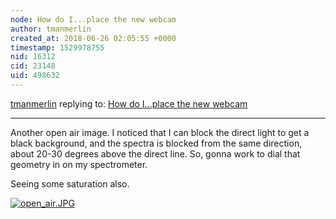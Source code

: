 ```yaml
---
node: How do I...place the new webcam
author: tmanmerlin
created_at: 2018-06-26 02:05:55 +0000
timestamp: 1529978755
nid: 16312
cid: 23148
uid: 498632
---
```




[tmanmerlin](../profile/tmanmerlin) replying to: [How do I...place the new webcam](../notes/stinge_nz/05-08-2018/how-do-i-place-the-new-webcam)

----
Another open air image.  I noticed that I can block the direct light to get a black background, and the spectra is blocked from the same direction, about 20-30 degrees above the direct line.  So, gonna work to dial that geometry in on my spectrometer.

Seeing some saturation also.


[![open_air.JPG](/i/25333)](/i/25333)

